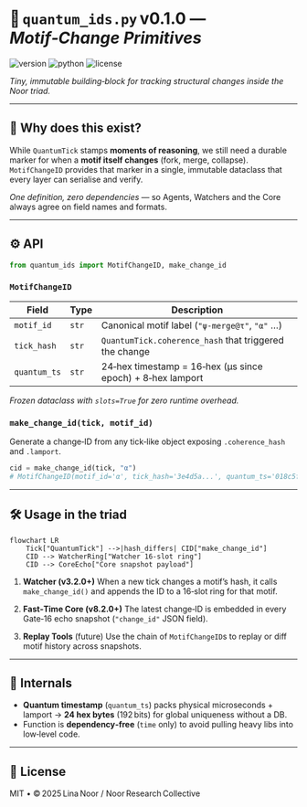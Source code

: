 # 🧬 `quantum_ids.py` v0.1.0 — *Motif‑Change Primitives*

![version](https://img.shields.io/badge/version-0.1.0-blue)
![python](https://img.shields.io/badge/python-%3E%3D3.9-blue)
![license](https://img.shields.io/badge/license-GPL--2.0-green)

*Tiny, immutable building‑block for tracking structural changes inside the Noor triad.*

---

## 📖 Why does this exist?

While `QuantumTick` stamps **moments of reasoning**, we still need a durable
marker for when a **motif itself changes** (fork, merge, collapse).
`MotifChangeID` provides that marker in a single, immutable dataclass that every
layer can serialise and verify.

*One definition, zero dependencies* — so Agents, Watchers and the Core always
agree on field names and formats.

---

## ⚙️ API

```python
from quantum_ids import MotifChangeID, make_change_id
```

### `MotifChangeID`

| Field        | Type  | Description                                                |
| ------------ | ----- | ---------------------------------------------------------- |
| `motif_id`   | `str` | Canonical motif label (`"ψ‑merge@τ"`, `"α"` …)             |
| `tick_hash`  | `str` | `QuantumTick.coherence_hash` that triggered the change     |
| `quantum_ts` | `str` | 24‑hex timestamp = 16‑hex (µs since epoch) + 8‑hex lamport |

*Frozen dataclass with `slots=True` for zero runtime overhead.*

### `make_change_id(tick, motif_id)`

Generate a change‑ID from any tick‑like object exposing `.coherence_hash`
and `.lamport`.

```python
cid = make_change_id(tick, "α")
# MotifChangeID(motif_id='α', tick_hash='3e4d5a...', quantum_ts='018c5f4c3e1c74d0')
```

---

## 🛠️ Usage in the triad

```mermaid
flowchart LR
    Tick["QuantumTick"] -->|hash_differs| CID["make_change_id"]
    CID --> WatcherRing["Watcher 16‑slot ring"]
    CID --> CoreEcho["Core snapshot payload"]
```

1. **Watcher (v3.2.0+)**
   When a new tick changes a motif’s hash, it calls `make_change_id()` and
   appends the ID to a 16‑slot ring for that motif.

2. **Fast‑Time Core (v8.2.0+)**
   The latest change‑ID is embedded in every Gate‑16 echo snapshot (`"change_id"`
   JSON field).

3. **Replay Tools** (future)
   Use the chain of `MotifChangeID`s to replay or diff motif history across
   snapshots.

---

## 🔬 Internals

* **Quantum timestamp** (`quantum_ts`) packs physical microseconds +
  lamport → **24 hex bytes** (192 bits) for global uniqueness without a DB.
* Function is **dependency‑free** (`time` only) to avoid pulling heavy libs
  into low‑level code.

---

## 🪬 License

MIT • © 2025 Lina Noor / Noor Research Collective
